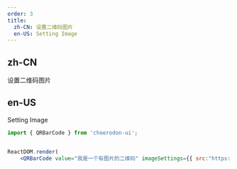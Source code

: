 ```yaml
---
order: 3
title:
  zh-CN: 设置二维码图片
  en-US: Setting Image
---
```


## zh-CN

设置二维码图片

## en-US

 Setting Image

```jsx
import { QRBarCode } from 'choerodon-ui';


ReactDOM.render(
    <QRBarCode value="我是一个有图片的二维码" imageSettings={{ src:"https://zos.alipayobjects.com/rmsportal/jkjgkEfvpUPVyRjUImniVslZfWPnJuuZ.png", height:30, width:30, excavate:true}} />, mountNode);
```
